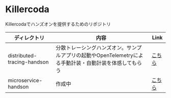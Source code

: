 # Killercoda

Killercodaでハンズオンを提供するためのリポジトリ

| ディレクトリ | 内容 | Link |
| ---- | ---- | ---- |
| distributed-tracing-handson | 分散トレーシングハンズオン。サンプルアプリの起動やOpenTelemetryによる手動計装・自動計装を体感してもらう | [こちら](https://killercoda.com/nssol-kkmnky/course/distributed-tracing-handson) |
| microservice-handson | 作成中 | [こちら](https://killercoda.com/nssol-kkmnky/course/microservice-handson) |

